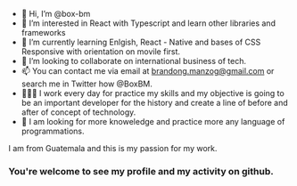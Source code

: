 - 👋 Hi, I’m @box-bm
- 👀 I’m interested in React with Typescript and learn other libraries and frameworks
- 🌱 I’m currently learning Enlgish, React - Native and bases of CSS Responsive with orientation on movile first.
- 💞️ I’m looking to collaborate on international business of tech.
- 📫 You can contact me via email at brandong.manzog@gmail.com or search me in Twitter how @BoxBM.
- 👨🏻‍💻 I work every day for practice my skills and my objective is going to be an important developer for the history and create a line of before and after of concept of technology.
- 📖 I am looking for more knoweledge and practice more any language of programmations.

I am from Guatemala and this is my passion for my work.

### You're welcome to see my profile and my activity on github.
